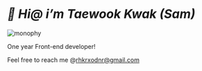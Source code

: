 

# *👋 Hi@ i’m Taewook Kwak (Sam)*

![monophy](https://user-images.githubusercontent.com/93242268/149448651-623c5ce6-4b17-4614-8b9f-5164ad3c6c6d.gif)

One year Front-end developer!

Feel free to reach me @rhkrxodnr@gmail.com
